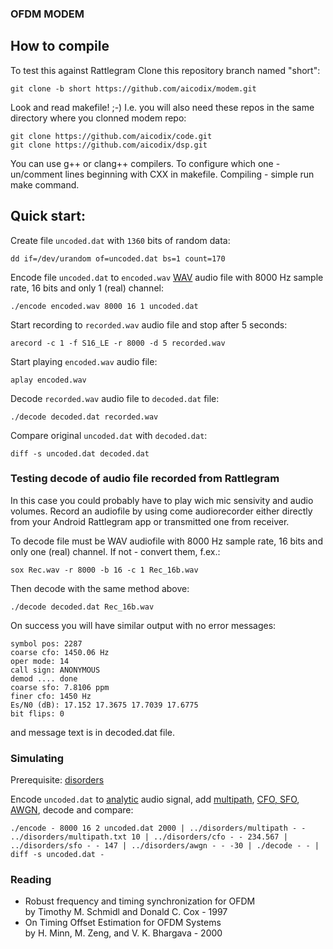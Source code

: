 
### OFDM MODEM

## How to compile

To test this against Rattlegram 
Clone this repository branch  named "short":

```
git clone -b short https://github.com/aicodix/modem.git
```

Look and read makefile! ;-)
I.e. you will also need these repos in the same directory where you clonned modem repo:
```
git clone https://github.com/aicodix/code.git
git clone https://github.com/aicodix/dsp.git
```

You can use g++ or clang++ compilers. To configure which one - un/comment lines beginning with CXX in makefile.
Compiling - simple run make command.


## Quick start:

Create file ```uncoded.dat``` with ```1360``` bits of random data:

```
dd if=/dev/urandom of=uncoded.dat bs=1 count=170
```

Encode file ```uncoded.dat``` to ```encoded.wav``` [WAV](https://en.wikipedia.org/wiki/WAV) audio file with 8000 Hz sample rate, 16 bits and only 1 (real) channel:

```
./encode encoded.wav 8000 16 1 uncoded.dat
```

Start recording to ```recorded.wav``` audio file and stop after 5 seconds:

```
arecord -c 1 -f S16_LE -r 8000 -d 5 recorded.wav
```

Start playing ```encoded.wav``` audio file:

```
aplay encoded.wav
```

Decode ```recorded.wav``` audio file to ```decoded.dat``` file:

```
./decode decoded.dat recorded.wav
```

Compare original ```uncoded.dat``` with ```decoded.dat```:

```
diff -s uncoded.dat decoded.dat
```
### Testing decode of audio file recorded from Rattlegram

In this case you could probably have to play wich mic sensivity and audio volumes.
Record an audiofile by using come audiorecorder either directly from your Android Rattlegram app or transmitted one from receiver.

To decode file must be WAV audiofile with 8000 Hz sample rate, 16 bits and only one (real) channel.
If not - convert them, f.ex.:

```
sox Rec.wav -r 8000 -b 16 -c 1 Rec_16b.wav
```

Then decode with the same method above:
```
./decode decoded.dat Rec_16b.wav
```

On success you will have similar output with no error messages:

```
symbol pos: 2287
coarse cfo: 1450.06 Hz 
oper mode: 14
call sign: ANONYMOUS
demod .... done
coarse sfo: 7.8106 ppm
finer cfo: 1450 Hz 
Es/N0 (dB): 17.152 17.3675 17.7039 17.6775
bit flips: 0
```

and message text is in decoded.dat file.

### Simulating

Prerequisite: [disorders](https://github.com/aicodix/disorders)

Encode ```uncoded.dat``` to [analytic](https://en.wikipedia.org/wiki/Analytic_signal) audio signal, add [multipath](https://en.wikipedia.org/wiki/Multipath_propagation), [CFO, SFO](https://en.wikipedia.org/wiki/Carrier_frequency_offset), [AWGN](https://en.wikipedia.org/wiki/Additive_white_Gaussian_noise), decode and compare:

```
./encode - 8000 16 2 uncoded.dat 2000 | ../disorders/multipath - - ../disorders/multipath.txt 10 | ../disorders/cfo - - 234.567 | ../disorders/sfo - - 147 | ../disorders/awgn - - -30 | ./decode - - | diff -s uncoded.dat -
```

### Reading

* Robust frequency and timing synchronization for OFDM  
by Timothy M. Schmidl and Donald C. Cox - 1997
* On Timing Offset Estimation for OFDM Systems  
by H. Minn, M. Zeng, and V. K. Bhargava - 2000

